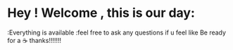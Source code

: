 # Hey ! Welcome , this is our day:
:Everything is available
:feel free to ask any questions if u feel like
Be ready for a :coffee:
thanks!!!!!!!